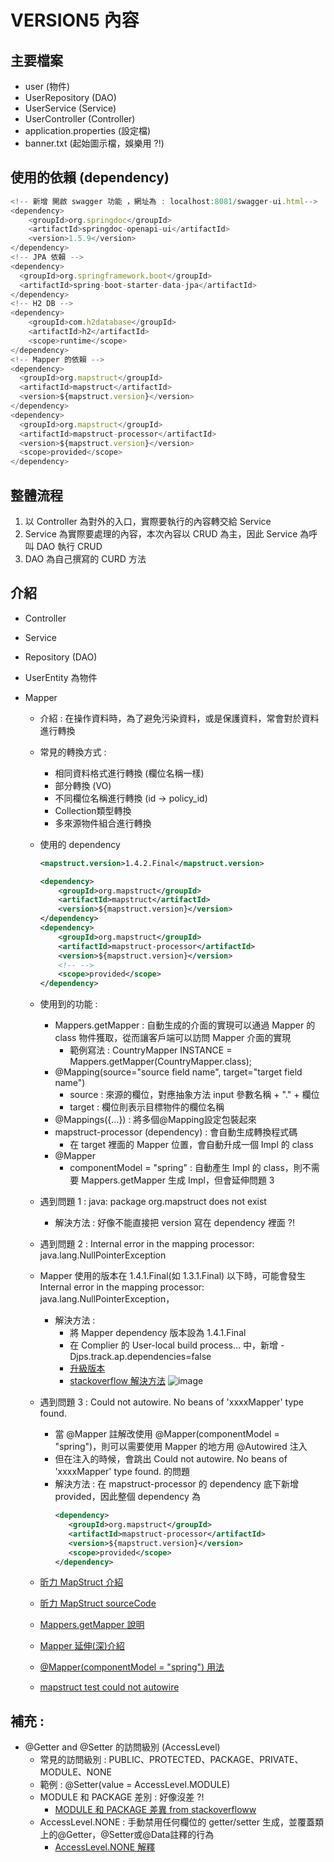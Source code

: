 # VERSION5 內容


## 主要檔案
- user (物件)
- UserRepository (DAO)
- UserService (Service)
- UserController  (Controller)
- application.properties (設定檔)
- banner.txt (起始圖示檔，娛樂用 ?!)

## 使用的依賴 (dependency)
```javascript
<!-- 新增 開啟 swagger 功能 ，網址為 : localhost:8081/swagger-ui.html-->
<dependency>
    <groupId>org.springdoc</groupId>
    <artifactId>springdoc-openapi-ui</artifactId>
    <version>1.5.9</version>
</dependency>
<!-- JPA 依賴 -->
<dependency>
  <groupId>org.springframework.boot</groupId>
  <artifactId>spring-boot-starter-data-jpa</artifactId>
</dependency>
<!-- H2 DB -->
<dependency>
    <groupId>com.h2database</groupId>
    <artifactId>h2</artifactId>
    <scope>runtime</scope>
</dependency>
<!-- Mapper 的依賴 -->
<dependency>
  <groupId>org.mapstruct</groupId>
  <artifactId>mapstruct</artifactId>
  <version>${mapstruct.version}</version>
</dependency>
<dependency>
  <groupId>org.mapstruct</groupId>
  <artifactId>mapstruct-processor</artifactId>
  <version>${mapstruct.version}</version>
  <scope>provided</scope>
</dependency>
```

## 整體流程
1. 以 Controller 為對外的入口，實際要執行的內容轉交給 Service
2. Service 為實際要處理的內容，本次內容以 CRUD 為主，因此 Service 為呼叫 DAO 執行 CRUD
3. DAO 為自己撰寫的 CURD 方法


## 介紹
- Controller

- Service
  
- Repository (DAO)

- UserEntity 為物件

- Mapper
  - 介紹 : 在操作資料時，為了避免污染資料，或是保護資料，常會對於資料進行轉換
  - 常見的轉換方式 :
    - 相同資料格式進行轉換 (欄位名稱一樣)
    - 部分轉換 (VO)  
    - 不同欄位名稱進行轉換 (id -> policy_id)
    - Collection類型轉換
    - 多來源物件組合進行轉換
  - 使用的 dependency
    ```xml
    <mapstruct.version>1.4.2.Final</mapstruct.version>
    
    <dependency>
        <groupId>org.mapstruct</groupId>
        <artifactId>mapstruct</artifactId>
        <version>${mapstruct.version}</version>
    </dependency>
    <dependency>
        <groupId>org.mapstruct</groupId>
        <artifactId>mapstruct-processor</artifactId>
        <version>${mapstruct.version}</version>
        <!-- -->
        <scope>provided</scope>
    </dependency>
    ```
  - 使用到的功能 :   
    - Mappers.getMapper : 自動生成的介面的實現可以通過 Mapper 的 class 物件獲取，從而讓客戶端可以訪問 Mapper 介面的實現
      - 範例寫法 : CountryMapper INSTANCE = Mappers.getMapper(CountryMapper.class);
    - @Mapping(source="source field name", target="target field name")
      - source : 來源的欄位，對應抽象方法 input 參數名稱 + "." + 欄位
      - target : 欄位則表示目標物件的欄位名稱
    - @Mappings({...}) : 將多個@Mapping設定包裝起來
    - mapstruct-processor (dependency) : 會自動生成轉換程式碼
      - 在 target 裡面的 Mapper 位置，會自動升成一個 Impl 的 class
    - @Mapper
      - componentModel = "spring" : 自動產生 Impl 的 class，則不需要 Mappers.getMapper 生成 Impl，但會延伸問題 3

  - 遇到問題 1 : java: package org.mapstruct does not exist
    - 解決方法 : 好像不能直接把 version 寫在 dependency 裡面 ?!

  - 遇到問題 2 : Internal error in the mapping processor: java.lang.NullPointerException
  - Mapper 使用的版本在 1.4.1.Final(如 1.3.1.Final) 以下時，可能會發生
    Internal error in the mapping processor: java.lang.NullPointerException，
    - 解決方法 :
      - 將 Mapper dependency 版本設為 1.4.1.Final
      - 在 Complier 的 User-local build process... 中，新增 -Djps.track.ap.dependencies=false
      - [升級版本](https://www.cnblogs.com/viaisi/p/14103878.html)
      - [stackoverflow 解決方法](https://stackoverflow.com/questions/65112406/intellij-idea-mapstruct-java-internal-error-in-the-mapping-processor-java-lang)
  ![image](https://i.stack.imgur.com/QyDMc.png)
      
   - 遇到問題 3 : Could not autowire. No beans of 'xxxxMapper' type found.
     - 當 @Mapper 註解改使用 @Mapper(componentModel = "spring")，則可以需要使用 Mapper 的地方用 @Autowired 注入
     - 但在注入的時候，會跳出 Could not autowire. No beans of 'xxxxMapper' type found. 的問題
     - 解決方法 : 在 mapstruct-processor 的 dependency 底下新增 <scope>provided</scope>，因此整個 dependency 為
       ```xml
       <dependency>
          <groupId>org.mapstruct</groupId>
          <artifactId>mapstruct-processor</artifactId>
          <version>${mapstruct.version}</version>
          <scope>provided</scope>
       </dependency>
       ```
      



  - [昕力 MapStruct 介紹](https://www.tpisoftware.com/tpu/articleDetails/2443) 
  - [昕力 MapStruct sourceCode](https://github.com/memory-0318/sandbox/tree/master/0003_MapStructDemo)  
  - [Mappers.getMapper 說明](https://www.itread01.com/content/1559145662.html)
  - [Mapper 延伸(深)介紹](https://stackoverflow.com/questions/52755301/mapstruct-to-update-values-without-overwriting)
  - [@Mapper(componentModel = "spring") 用法](https://www.jianshu.com/p/cc761b64fedb)
  - [mapstruct test could not autowire](https://stackoverflow.com/questions/53389578/mapstruct-test-could-not-autowire-in-springboot-test)

## 補充 :
- @Getter and @Setter 的訪問級別 (AccessLevel)
  - 常見的訪問級別 : PUBLIC、PROTECTED、PACKAGE、PRIVATE、MODULE、NONE
  - 範例 : @Setter(value = AccessLevel.MODULE)
  - MODULE 和 PACKAGE 差別 : 好像沒差 ?!
    - [MODULE 和 PACKAGE 差異 from stackoverfloww](https://stackoverflow.com/questions/47339716/what-is-the-difference-between-accesslevel-package-and-accesslevel-module)
  - AccessLevel.NONE : 手動禁用任何欄位的 getter/setter 生成，並覆蓋類上的@Getter，@Setter或@Data註釋的行為
    - [AccessLevel.NONE 解釋 ](https://www.gushiciku.cn/pl/poFU/zh-tw)